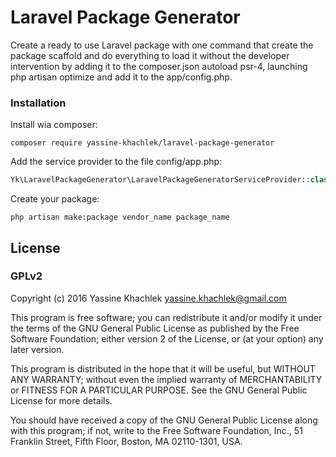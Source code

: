# Laravel Package Generator

Create a ready to use Laravel package with one command that create the package scaffold and do everything to load it without the developer intervention by adding it to the composer.json autoload psr-4, launching php artisan optimize and add it to the app/config.php.

### Installation

Install wia composer:

```
composer require yassine-khachlek/laravel-package-generator
```

Add the service provider to the file config/app.php:


```php
Yk\LaravelPackageGenerator\LaravelPackageGeneratorServiceProvider::class,
```

Create your package:

```
php artisan make:package vendor_name package_name
```

## License

### GPLv2

Copyright (c) 2016 Yassine Khachlek <yassine.khachlek@gmail.com>

This program is free software; you can redistribute it and/or
modify it under the terms of the GNU General Public License
as published by the Free Software Foundation; either version 2
of the License, or (at your option) any later version.

This program is distributed in the hope that it will be useful,
but WITHOUT ANY WARRANTY; without even the implied warranty of
MERCHANTABILITY or FITNESS FOR A PARTICULAR PURPOSE.  See the
GNU General Public License for more details.

You should have received a copy of the GNU General Public License
along with this program; if not, write to the Free Software
Foundation, Inc., 51 Franklin Street, Fifth Floor, Boston, MA  02110-1301, USA.